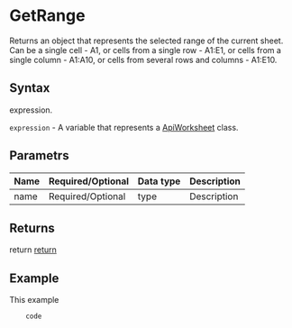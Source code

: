 # GetRange

Returns an object that represents the selected range of the current sheet. Can be a single cell - A1, or cells from a single row - A1:E1, or cells from a single column - A1:A10, or cells from several rows and columns - A1:E10.

## Syntax

expression.

`expression` - A variable that represents a [ApiWorksheet](../ApiWorksheet.md) class.

## Parametrs

| **Name** | **Required/Optional** | **Data type** | **Description** |
| ------------- | ------------- | ------------- | ------------- |
| name | Required/Optional | type | Description |

## Returns

return
[return](todo_link)

## Example

This example

```javascript
	code
```